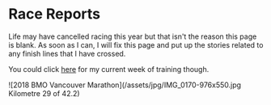 # Race Reports

Life may have cancelled racing this year but that isn't the reason this page is blank.  As soon as I can, I will fix this page and put up the stories related to any finish lines that I have crossed.

You could click [here](/traininglog/latest) for my current week of training though.

![2018 BMO Vancouver Marathon](/assets/jpg/IMG_0170-976x550.jpg Kilometre 29 of 42.2)